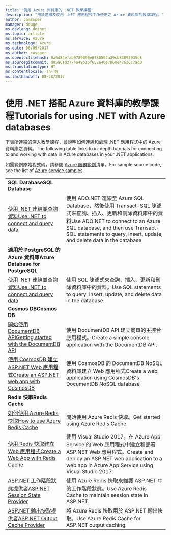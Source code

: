 ```yaml
---
title: "使用 Azure 資料庫的 .NET 教學課程"
description: "用於連線及使用 .NET 應用程式中所使用之 Azure 資料庫的教學課程。"
author: camsoper
manager: douge
ms.devlang: dotnet
ms.topic: article
ms.service: Azure
ms.technology: Azure
ms.date: 06/09/2017
ms.author: casoper
ms.openlocfilehash: 0a6d84efab9789090e6780504a39cb83893035d8
ms.sourcegitcommit: d95a6ad3774a49b16f652e40e7860e47636c7ad0
ms.translationtype: HT
ms.contentlocale: zh-TW
ms.lasthandoff: 08/28/2017
---
```

# <a name="tutorials-for-using-net-with-azure-databases"></a><span data-ttu-id="63601-103">使用 .NET 搭配 Azure 資料庫的教學課程</span><span class="sxs-lookup"><span data-stu-id="63601-103">Tutorials for using .NET with Azure databases</span></span>

<span data-ttu-id="63601-104">下表所連結的深入教學課程，會說明如何連線和處理 .NET 應用程式中的 Azure 資料庫之資料。</span><span class="sxs-lookup"><span data-stu-id="63601-104">The following table links to in-depth tutorials for connecting to and working with data in Azure databases in your .NET applications.</span></span>

<span data-ttu-id="63601-105">如需範例原始程式碼，請參閱 [Azure 服務範例](https://azure.microsoft.com/resources/samples/?platform=dotnet)清單。</span><span class="sxs-lookup"><span data-stu-id="63601-105">For sample source code, see the list of [Azure service samples](https://azure.microsoft.com/resources/samples/?platform=dotnet).</span></span>

| | |
|---|---|
| <span data-ttu-id="63601-106">**SQL Database**</span><span class="sxs-lookup"><span data-stu-id="63601-106">**SQL Database**</span></span> ||
| <span data-ttu-id="63601-107">[使用 .NET 連線並查詢資料][1]</span><span class="sxs-lookup"><span data-stu-id="63601-107">[Use .NET to connect and query data][1]</span></span> | <span data-ttu-id="63601-108">使用 ADO.NET 連線至 Azure SQL Database，然後使用 Transact-SQL 陳述式來查詢、插入、更新和刪除資料庫中的資料</span><span class="sxs-lookup"><span data-stu-id="63601-108">Use ADO.NET to connect to an Azure SQL database, and then use Transact-SQL statements to query, insert, update, and delete data in the database</span></span> | 
| <span data-ttu-id="63601-109">**適用於 PostgreSQL 的 Azure 資料庫**</span><span class="sxs-lookup"><span data-stu-id="63601-109">**Azure Database for PostgreSQL**</span></span> ||
| <span data-ttu-id="63601-110">[使用 .NET 連線並查詢資料][2]</span><span class="sxs-lookup"><span data-stu-id="63601-110">[Use .NET to connect and query data][2]</span></span> | <span data-ttu-id="63601-111">使用 SQL 陳述式來查詢、插入、更新和刪除資料庫中的資料。</span><span class="sxs-lookup"><span data-stu-id="63601-111">Use SQL statements to query, insert, update, and delete data in the database.</span></span> | 
| <span data-ttu-id="63601-112">**Cosmos DB**</span><span class="sxs-lookup"><span data-stu-id="63601-112">**Cosmos DB**</span></span> ||
| <span data-ttu-id="63601-113">[開始使用 DocumentDB API][4]</span><span class="sxs-lookup"><span data-stu-id="63601-113">[Getting started with the DocumentDB API][4]</span></span> | <span data-ttu-id="63601-114">使用 DocumentDB API 建立簡單的主控台應用程式。</span><span class="sxs-lookup"><span data-stu-id="63601-114">Create a simple console application with the DocumentDB API.</span></span> | 
| <span data-ttu-id="63601-115">[使用 CosmosDB 建立 ASP.NET Web 應用程式][3]</span><span class="sxs-lookup"><span data-stu-id="63601-115">[Create an ASP.NET web app with CosmosDB][3]</span></span> | <span data-ttu-id="63601-116">使用 CosmosDB 的 DocumentDB NoSQL 資料庫建立 Web 應用程式</span><span class="sxs-lookup"><span data-stu-id="63601-116">Create a web application using CosmosDB's DocumentDB NoSQL database</span></span> | 
| <span data-ttu-id="63601-117">**Redis 快取**</span><span class="sxs-lookup"><span data-stu-id="63601-117">**Redis Cache**</span></span> | |
| <span data-ttu-id="63601-118">[如何使用 Azure Redis 快取][6]</span><span class="sxs-lookup"><span data-stu-id="63601-118">[How to use Azure Redis Cache][6]</span></span> | <span data-ttu-id="63601-119">開始使用 Azure Redis 快取。</span><span class="sxs-lookup"><span data-stu-id="63601-119">Get started using Azure Redis Cache.</span></span> |
| <span data-ttu-id="63601-120">[使用 Redis 快取建立 Web 應用程式][5]</span><span class="sxs-lookup"><span data-stu-id="63601-120">[Create a Web App with Redis Cache][5]</span></span> | <span data-ttu-id="63601-121">使用 Visual Studio 2017，在 Azure App Service 的 Web 應用程式中建立和部署 ASP.NET Web 應用程式。</span><span class="sxs-lookup"><span data-stu-id="63601-121">Create and deploy an ASP.NET web application to a web app in Azure App Service using Visual Studio 2017.</span></span>  | 
| <span data-ttu-id="63601-122">[ASP.NET 工作階段狀態提供者][7]</span><span class="sxs-lookup"><span data-stu-id="63601-122">[ASP.NET Session State Provider][7]</span></span> | <span data-ttu-id="63601-123">使用 Azure Redis 快取來維護 ASP.NET 中的工作階段狀態。</span><span class="sxs-lookup"><span data-stu-id="63601-123">Use Azure Redis Cache to maintain session state in ASP.NET.</span></span>  | 
| <span data-ttu-id="63601-124">[ASP.NET 輸出快取提供者][8]</span><span class="sxs-lookup"><span data-stu-id="63601-124">[ASP.NET Output Cache Provider][8]</span></span> | <span data-ttu-id="63601-125">將 Azure Redis 快取用於 ASP.NET 輸出快取。</span><span class="sxs-lookup"><span data-stu-id="63601-125">Use Azure Redis Cache for ASP.NET output caching.</span></span>  | 
 

[1]: /azure/sql-database/sql-database-connect-query-dotnet
[2]: /azure/postgresql/connect-csharp
[3]: /azure/cosmos-db/documentdb-dotnet-application
[4]: /azure/cosmos-db/documentdb-dotnetcore-get-started
[5]: /azure/redis-cache/cache-web-app-howto
[6]: /azure/redis-cache/cache-dotnet-how-to-use-azure-redis-cache
[7]: /azure/redis-cache/cache-aspnet-session-state-provider
[8]: /azure/redis-cache/cache-aspnet-output-cache-provider
